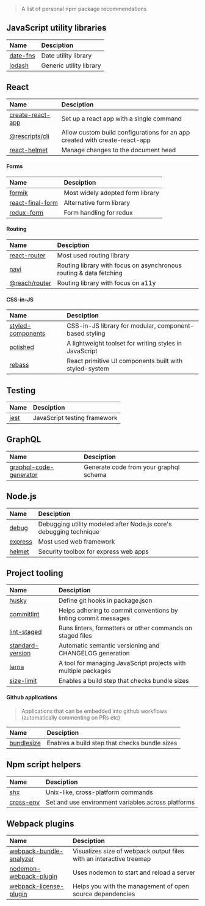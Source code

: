 > A list of personal npm package recommendations


## JavaScript utility libraries

| Name | Desciption |
| :- | :- |
| [date-fns](https://date-fns.org/) | Date utility library |
| [lodash](https://lodash.com/) | Generic utility library |

## React

| Name | Desciption |
| :- | :- |
| [create-react-app](https://facebook.github.io/create-react-app/) | Set up a react app with a single command |
| [@rescripts/cli](https://github.com/harrysolovay/rescripts) | Allow custom build configurations for an app created with create-react-app |
| [react-helmet](https://github.com/nfl/react-helmet) | Manage changes to the document head |

#### Forms

| Name | Desciption |
| :- | :- |
| [formik](https://jaredpalmer.com/formik/) | Most widely adopted form library |
| [react-final-form](https://github.com/final-form/react-final-form) | Alternative form library |
| [redux-form](https://redux-form.com/8.1.0/) | Form handling for redux |

#### Routing
| Name | Desciption |
| :- | :- |
| [react-router](https://reacttraining.com/react-router/) | Most used routing library |
| [navi](https://frontarm.com/navi/en/) | Routing library with focus on asynchronous routing & data fetching |
| [@reach/router](https://reach.tech/router) | Routing library with focus on a11y |

#### CSS-in-JS

| Name | Desciption |
| :- | :- |
| [styled-components](https://www.styled-components.com/) | CSS-in-JS library for modular, component-based styling |
| [polished](https://polished.js.org/) | A lightweight toolset for writing styles in JavaScript |
| [rebass](https://rebassjs.org/) | React primitive UI components built with styled-system |

## Testing

| Name | Desciption |
| :- | :- |
| [jest](https://jestjs.io/) | JavaScript testing framework |

## GraphQL

| Name | Desciption |
| :- | :- |
| [graphql-code-generator](https://graphql-code-generator.com/) | Generate code from your graphql schema |

## Node.js

| Name | Desciption |
| :- | :- |
| [debug](https://github.com/visionmedia/debug) | Debugging utility modeled after Node.js core's debugging technique |
| [express](https://expressjs.com/) |  Most used web framework |
| [helmet](https://helmetjs.github.io/) | Security toolbox for express web apps |

## Project tooling

| Name | Desciption |
| :- | :- |
| [husky](https://github.com/typicode/husky) | Define git hooks in package.json |
| [commitlint](https://conventional-changelog.github.io/commitlint/) | Helps adhering to commit conventions by linting commit messages |
| [lint-staged](https://github.com/okonet/lint-staged) | Runs linters, formatters or other commands on staged files |
| [standard-version](https://github.com/conventional-changelog/standard-version) | Automatic semantic versioning and CHANGELOG generation |
| [lerna](https://lernajs.io/) | A tool for managing JavaScript projects with multiple packages |
| [size-limit](https://github.com/ai/size-limit) | Enables a build step that checks bundle sizes |

#### Github applications

> Applications that can be embedded into github workflows (automatically commenting on PRs etc)

| Name | Desciption |
| :- | :- |
| [bundlesize](https://github.com/siddharthkp/bundlesize) | Enables a build step that checks bundle sizes |

## Npm script helpers

| Name | Desciption |
| :- | :- |
| [shx](https://github.com/shelljs/shx) | Unix-like, cross-platform commands |
| [cross-env](https://github.com/kentcdodds/cross-env) | Set and use environment variables across platforms |

## Webpack plugins

| Name | Desciption |
| :- | :- |
| [webpack-bundle-analyzer](https://github.com/webpack-contrib/webpack-bundle-analyzer) | Visualizes size of webpack output files with an interactive treemap |
| [nodemon-webpack-plugin](https://github.com/Izhaki/nodemon-webpack-plugin) | Uses nodemon to start and reload a server |
| [webpack-license-plugin](https://github.com/codepunkt/webpack-license-plugin) | Helps you with the management of open source dependencies |

